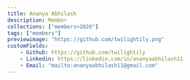 ```yaml
---
title: Ananya Abhilash
description: Member
collections: ["members>2026"]
tags: ["members"]
previewimage: "https://github.com/twilightily.png"
customFields:
    - Github: https://github.com/twilightily
    - Linkedin: https://linkedin.com/in/ananyaabhilash11
    - Email: "mailto:ananyaabhilash11@gmail.com"
---
```



